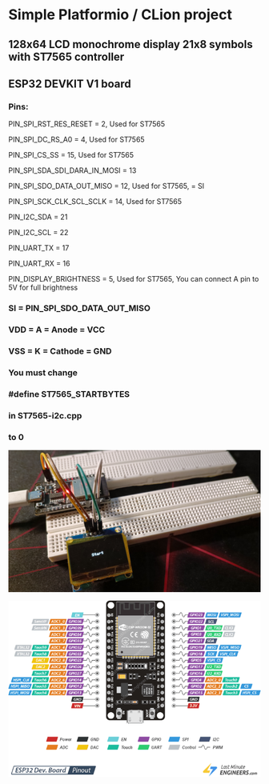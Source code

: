 <h1>Simple Platformio / CLion project</h1>
<h2>128x64 LCD monochrome display 21x8 symbols with ST7565 controller</h2>
<h2>ESP32 DEVKIT V1 board</h2>
<h3>Pins:</h3>
<p>PIN_SPI_RST_RES_RESET = 2, Used for ST7565</p>
<p>PIN_SPI_DC_RS_A0 = 4, Used for ST7565</p>
<p>PIN_SPI_CS_SS = 15, Used for ST7565</p>
<p>PIN_SPI_SDA_SDI_DARA_IN_MOSI = 13</p>
<p>PIN_SPI_SDO_DATA_OUT_MISO = 12, Used for ST7565, = SI</p>
<p>PIN_SPI_SCK_CLK_SCL_SCLK = 14, Used for ST7565</p>
<p>PIN_I2C_SDA = 21</p>
<p>PIN_I2C_SCL = 22</p>
<p>PIN_UART_TX = 17</p>
<p>PIN_UART_RX = 16</p>
<p>PIN_DISPLAY_BRIGHTNESS = 5, Used for ST7565, You can connect A pin to 5V for full brightness</p>

<h3>SI = PIN_SPI_SDO_DATA_OUT_MISO</h3>
<h3>VDD = A = Anode = VCC</h3>
<h3>VSS = K = Cathode = GND</h3>

<h3>You must change</h3>
<h3>#define ST7565_STARTBYTES</h3>
<h3>in ST7565-i2c.cpp</h3>
<h3>to 0</h3>

![1!](https://github.com/RomanKryvolapov/1.3_OLED_128x64_SH1106_ESP32/blob/master/Display_OLED.jpg "1")

![2!](https://github.com/RomanKryvolapov/1.3_OLED_128x64_SH1106_ESP32/blob/master/ESP32-Pinout.png "2")

